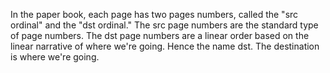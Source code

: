 In the paper book, each page has two pages numbers, called the "src ordinal" and the "dst ordinal." The src page numbers are the standard type of page numbers. The dst page numbers are a linear order based on the linear narrative of where we're going. Hence the name dst. The destination is where we're going.
